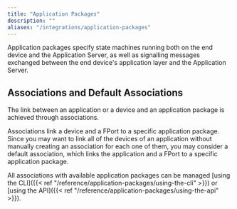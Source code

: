 ```yaml
---
title: "Application Packages"
description: ""
aliases: "/integrations/application-packages"
---
```


Application packages specify state machines running both on the end device and the Application Server, as well as signalling messages exchanged between the end device's application layer and the Application Server.

<!--more-->

## Associations and Default Associations

The link between an application or a device and an application package is achieved through associations.

Associations link a device and a FPort to a specific application package. Since you may want to link all of the devices of an application without manually creating an association for each one of them, you may consider a default association, which links the application and a FPort to a specific application package.

All associations with available application packages can be managed [using the CLI]({{< ref "/reference/application-packages/using-the-cli" >}}) or [using the API]({{< ref "/reference/application-packages/using-the-api" >}}).

